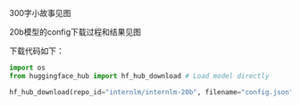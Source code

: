 300字小故事见图

20b模型的config下载过程和结果见图

下载代码如下：
```python
import os
from huggingface_hub import hf_hub_download # Load model directly

hf_hub_download(repo_id="internlm/internlm-20b", filename="config.json", local_dir="/root/download/")
```
